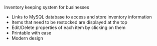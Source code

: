 Inventory keeping system for businesses

+ Links to MySQL database to access and store inventory information
+ Items that need to be restocked are displayed at the top
+ Edit/Delete properties of each item by clicking on them
+ Printable with ease
+ Modern design
